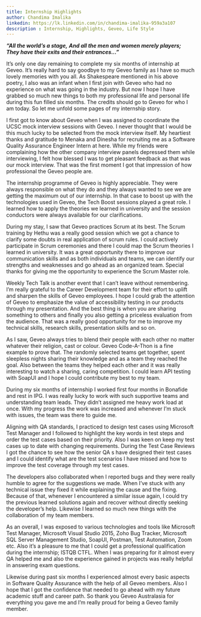 ```yaml
---
title: Internship Highlights
author: Chandima Imalika
linkedin: https://lk.linkedin.com/in/chandima-imalika-959a3a107
description : Internship, Highlights, Geveo, Life Style
---
```



***“All the world’s a stage,***
***And all the men and women merely players;***
***They have their exits and their entrances...”***

It’s only one day remaining to complete my six months of internship at
Geveo. It’s really hard to say goodbye to my Geveo family as I have so
much lovely memories with you all. As Shakespeare mentioned in his above
poetry, I also was an infant when I first join with Geveo who had no
experience on what was going in the industry. But now I hope I have
grabbed so much new things to both my professional life and personal
life during this fun filled six months. The credits should go to Geveo
for who I am today. So let me unfold some pages of my internship story.

I first got to know about Geveo when I was assigned to coordinate the
UCSC mock interview sessions with Geveo. I never thought that I would be
this much lucky to be selected from the mock interview itself. My
heartiest thanks and gratitude to Menaka and Dinesha for recruiting me
as a Software Quality Assurance Engineer Intern at here. While my
friends were complaining how the other company interview panels
depressed them while interviewing, I felt how blessed I was to get
pleasant feedback as that was our mock interview. That was the first
moment I got that impression of how professional the Geveo people are.

The internship programme of Geveo is highly appreciable. They were
always responsible on what they do and they always wanted to see we are
getting the maximum out of our internship. In that case to boost up with
the technologies used in Geveo, the Tech Boost sessions played a great
role. I learned how to apply the theories we learned in university and
the session conductors were always available for our clarifications.

During my stay, I saw that Geveo practices Scrum at its best. The Scrum
training by Hethu was a really good session which we got a chance to
clarify some doubts in real application of scrum rules. I could actively
participate in Scrum ceremonies and there I could map the Scrum theories
I learned in university. It was a great opportunity there to improve our
communication skills and as both individuals and teams, we can identify
our strengths and weaknesses and go ahead as an organized team. Special
thanks for giving me the opportunity to experience the Scrum Master
role.

Weekly Tech Talk is another event that I can’t leave without
remembering. I’m really grateful to the Career Development team for
their effort to uplift and sharpen the skills of Geveo employees. I hope
I could grab the attention of Geveo to emphasize the value of
accessibility testing in our products through my presentation. And the
best thing is when you are sharing something to others and finally you
also getting a priceless evaluation from the audience. That was a really
good opportunity for me to improve my technical skills, research skills,
presentation skills and so on.

As I saw, Geveo always tries to blend their people with each other no
matter whatever their religion, cast or colour. Geveo Code-A-Thon is a
fine example to prove that. The randomly selected teams get together,
spent sleepless nights sharing their knowledge and as a team they
reached the goal. Also between the teams they helped each other and it
was really interesting to watch a sharing, caring competition. I could
learn API testing with SoapUI and I hope I could contribute my best to
my team.

During my six months of internship I worked first four months in
Bonafide and rest in IPG. I was really lucky to work with such
supportive teams and understanding team leads. They didn’t assigned me
heavy work load at once. With my progress the work was increased and
whenever I’m stuck with issues, the team was there to guide me.

Aligning with QA standards, I practiced to design test cases using
Microsoft Test Manager and I followed to highlight the key words in test
steps and order the test cases based on their priority. Also I was keen
on keep my test cases up to date with changing requirements. During the
Test Case Reviews I got the chance to see how the senior QA s have
designed their test cases and I could identify what are the test
scenarios I have missed and how to improve the test coverage through my
test cases.

The developers also collaborated when I reported bugs and they were
really humble to agree for the suggestions we made. When I’ve stuck with
any technical issue they fixed it while explaining the cause and the
fixing. Because of that, whenever I encountered a similar issue again, I
could try the previous learned solutions again and recover without
directly seeking the developer’s help. Likewise I learned so much new
things with the collaboration of my team members.

As an overall, I was exposed to various technologies and tools like
Microsoft Test Manager, Microsoft Visual Studio 2015, Zoho Bug Tracker,
Microsoft SQL Server Management Studio, SoapUI, Postman, Test
Automation, Zoom etc. Also it’s a pleasure to me that I could get a
professional qualification during the internship; ISTQB CTFL. When I was
preparing for it almost every QA helped me and also the experience
gained in projects was really helpful in answering exam questions.

Likewise during past six months I experienced almost every basic aspects
in Software Quality Assurance with the help of all Geveo members. Also I
hope that I got the confidence that needed to go ahead with my future
academic stuff and career path. So thank you Geveo Australasia for
everything you gave me and I’m really proud for being a Geveo family
member.
